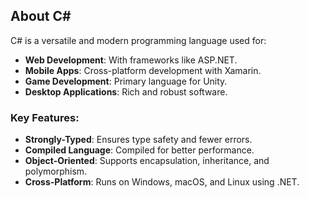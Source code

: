 ## About C#

C# is a versatile and modern programming language used for:  
- **Web Development**: With frameworks like ASP.NET.  
- **Mobile Apps**: Cross-platform development with Xamarin.  
- **Game Development**: Primary language for Unity.  
- **Desktop Applications**: Rich and robust software.  

### Key Features:
- **Strongly-Typed**: Ensures type safety and fewer errors.  
- **Compiled Language**: Compiled for better performance.  
- **Object-Oriented**: Supports encapsulation, inheritance, and polymorphism.  
- **Cross-Platform**: Runs on Windows, macOS, and Linux using .NET.  

